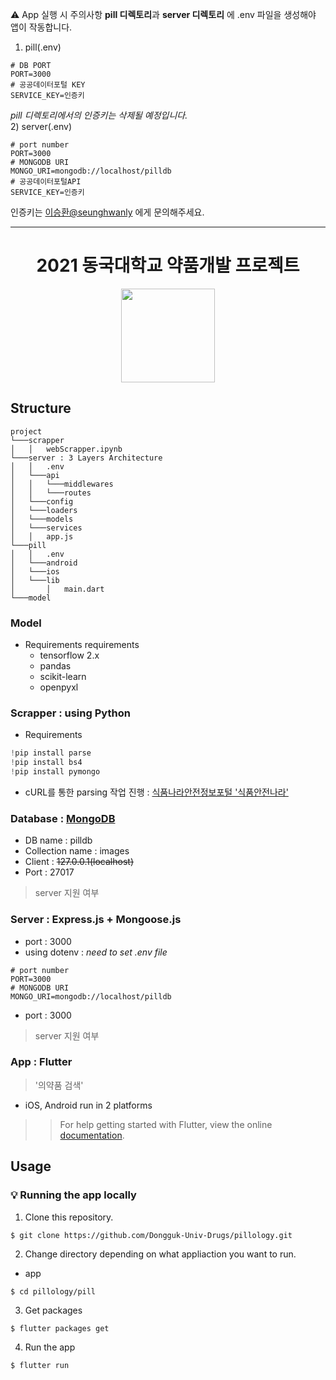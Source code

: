 ⚠️  App 실행 시 주의사항
**pill 디렉토리**과 **server 디렉토리** 에 .env 파일을 생성해야 앱이 작동합니다.
1) pill(.env)
```
# DB PORT
PORT=3000
# 공공데이터포털 KEY
SERVICE_KEY=인증키
```
<em>pill 디렉토리에서의 인증키는 삭제될 예정입니다.</em><br/>
2) server(.env)
```
# port number
PORT=3000
# MONGODB URI
MONGO_URI=mongodb://localhost/pilldb
# 공공데이터포털API
SERVICE_KEY=인증키
```
인증키는 [이승환@seunghwanly](https://github.com/seunghwanly) 에게 문의해주세요.

---
<h1 align="center">
  2021 동국대학교 약품개발 프로젝트
</h1>
<p align="center">
  <img src="https://user-images.githubusercontent.com/22142225/105579816-32af6880-5dcc-11eb-8765-7c6638e8bc93.gif" width="150"/>
</p>

## Structure
```
project
└───scrapper
│   │   webScrapper.ipynb
└───server : 3 Layers Architecture
│   │   .env
│   └───api
│   │   └───middlewares
│   │   └───routes
│   └───config
│   └───loaders
│   └───models
│   └───services
│   │   app.js
└───pill
│   │   .env
│   └───android
│   └───ios
│   └───lib
│       │   main.dart
└───model
```

### Model
* Requirements
requirements
  + tensorflow 2.x
  + pandas
  + scikit-learn
  + openpyxl

### Scrapper : using **Python**
* Requirements 
```python
!pip install parse
!pip install bs4
!pip install pymongo
```
* cURL를 통한 parsing 작업 진행 : <a href='https://www.foodsafetykorea.go.kr/portal/board/board.do?menu_grp=MENU_NEW01&menu_no=3120'>식품나라안전정보포털 '식품안전나라'</a>

### Database : <a href='https://www.mongodb.com/'><b>MongoDB</b></a>
- DB name : pilldb
- Collection name : images
- Client : ~~127.0.0.1(localhost)~~
- Port : 27017
> server 지원 여부

### Server : **Express.js + Mongoose.js**
- port : 3000
- using dotenv : <em>need to set .env file</em>
```env
# port number
PORT=3000
# MONGODB URI
MONGO_URI=mongodb://localhost/pilldb
```
- port : 3000
> server 지원 여부

### App : Flutter
> '의약품 검색'
* iOS, Android run in 2 platforms
>> For help getting started with Flutter, view the online [documentation](https://flutter.io/).

## Usage 
### :bulb: Running the app locally
1. Clone this repository.
```terminal
$ git clone https://github.com/Dongguk-Univ-Drugs/pillology.git
```
2. Change directory depending on what appliaction you want to run.
* app
```terminal
$ cd pillology/pill
```
3. Get packages
```terminal
$ flutter packages get
```
4. Run the app
```terminal
$ flutter run
```
